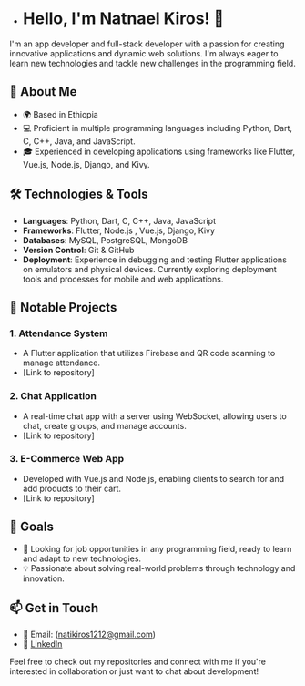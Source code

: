 - # Hello, I'm Natnael Kiros! 👋

I'm an app developer and full-stack developer with a passion for creating innovative applications and dynamic web solutions. I'm always eager to learn new technologies and tackle new challenges in the programming field.

## 🚀 About Me

- 🌍 Based in Ethiopia
- 💻 Proficient in multiple programming languages including Python, Dart, C, C++, Java, and JavaScript.
- 🎓 Experienced in developing applications using frameworks like Flutter, Vue.js, Node.js, Django, and Kivy.

## 🛠️ Technologies & Tools

- **Languages**: Python, Dart, C, C++, Java, JavaScript
- **Frameworks**: Flutter, Node.js , Vue.js, Django, Kivy
- **Databases**: MySQL, PostgreSQL, MongoDB
- **Version Control**: Git & GitHub
- **Deployment**: Experience in debugging and testing Flutter applications on emulators and physical devices. Currently exploring deployment tools and processes for mobile and web applications.

## 🌟 Notable Projects

### 1. Attendance System
   - A Flutter application that utilizes Firebase and QR code scanning to manage attendance.
   - [Link to repository]

### 2. Chat Application
   - A real-time chat app with a server using WebSocket, allowing users to chat, create groups, and manage accounts.
   - [Link to repository]

### 3. E-Commerce Web App
   - Developed with Vue.js and Node.js, enabling clients to search for and add products to their cart.
   - [Link to repository]

## 💼 Goals

- 🌱 Looking for job opportunities in any programming field, ready to learn and adapt to new technologies.
- 💡 Passionate about solving real-world problems through technology and innovation.

## 📫 Get in Touch

- 📧 Email: (natikiros1212@gmail.com)
- 🔗 [LinkedIn](https://www.linkedin.com/in/natnael-kiros)

Feel free to check out my repositories and connect with me if you're interested in collaboration or just want to chat about development!


<!---
natnael-kiros/natnael-kiros is a ✨ special ✨ repository because its `README.md` (this file) appears on your GitHub profile.
You can click the Preview link to take a look at your changes.
--->
